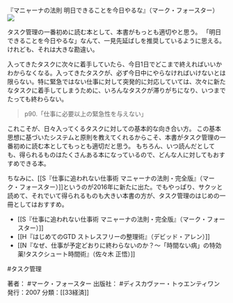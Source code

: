 『マニャーナの法則 明日できることを今日やるな』（マーク・フォースター）
![](https://images-na.ssl-images-amazon.com/images/I/51HYssPJAvL._SX338_BO1204203200_.jpg)

タスク管理の一番初めに読む本として、本書がもっとも適切やと思う。
「明日できることを今日やるな」なんて、一見先延ばしを推奨しているように思える。けれども、それは大きな勘違い。

入ってきたタスクに次々に着手していたら、今日1日でどこまで終えればいいかわからなくなる。入ってきたタスクが、必ず今日中にやらなければいけないとは限らない。特に緊急ではない仕事に対して突発的に対応していては、次々に新たなタスクに着手してしまうために、いろんなタスクが滞りがちになり、いつまでたっても終わらない。

> p90.「仕事に必要以上の緊急性を与えない」

これこそが、日々入ってくるタスクに対しての基本的な向き合い方。
この基本思想に基づいたシステムと原則を教えてくれるからこそ、本書がタスク管理の一番初めに読む本としてもっとも適切だと思う。
もちろん、いつ読んだとしても、得られるものはたくさんある本になっているので、どんな人に対してもおすすめできる本。

ちなみに、[[S『仕事に追われない仕事術 マニャーナの法則・完全版』（マーク・フォースター）]]というのが2016年に新たに出た。でもやっぱり、サクッと読めて、それでいて得られるものも大きい本書の方が、タスク管理のはじめの一冊としてはおすすめ。

- [[S『仕事に追われない仕事術 マニャーナの法則・完全版』（マーク・フォースター）]] 
- [[H『はじめてのGTD ストレスフリーの整理術』（デビッド・アレン）]]
- [[N『なぜ、仕事が予定どおりに終わらないのか？〜「時間ない病」の特効薬!タスクシュート時間術』（佐々木 正悟）]]

#タスク管理 

著者： #マーク・フォースター
出版社： #ディスカヴァー・トゥエンティワン
発行：2007
分類：[[33経済]]

